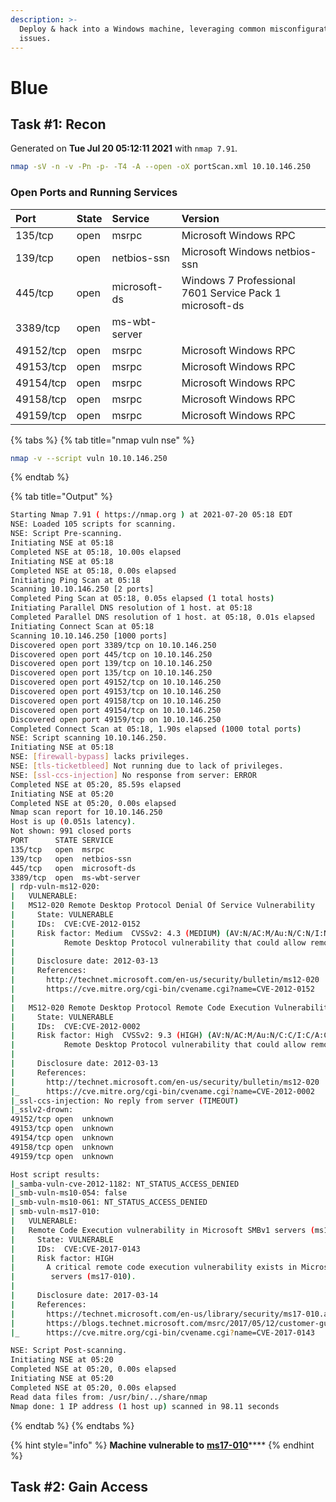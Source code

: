 ```yaml
---
description: >-
  Deploy & hack into a Windows machine, leveraging common misconfigurations
  issues.
---
```


# Blue

## Task \#1: Recon

Generated on **Tue Jul 20 05:12:11 2021** with `nmap 7.91`.

```bash
nmap -sV -n -v -Pn -p- -T4 -A --open -oX portScan.xml 10.10.146.250
```

### Open Ports and Running Services

| Port | State | Service | Version |
| :--- | :--- | :--- | :--- |
| 135/tcp | open | msrpc | Microsoft Windows RPC |
| 139/tcp | open | netbios-ssn | Microsoft Windows netbios-ssn |
| 445/tcp | open | microsoft-ds | Windows 7 Professional 7601 Service Pack 1 microsoft-ds |
| 3389/tcp | open | ms-wbt-server |  |
| 49152/tcp | open | msrpc | Microsoft Windows RPC |
| 49153/tcp | open | msrpc | Microsoft Windows RPC |
| 49154/tcp | open | msrpc | Microsoft Windows RPC |
| 49158/tcp | open | msrpc | Microsoft Windows RPC |
| 49159/tcp | open | msrpc | Microsoft Windows RPC |

{% tabs %}
{% tab title="nmap vuln nse" %}
```bash
nmap -v --script vuln 10.10.146.250
```
{% endtab %}

{% tab title="Output" %}
```bash
Starting Nmap 7.91 ( https://nmap.org ) at 2021-07-20 05:18 EDT
NSE: Loaded 105 scripts for scanning.
NSE: Script Pre-scanning.
Initiating NSE at 05:18
Completed NSE at 05:18, 10.00s elapsed
Initiating NSE at 05:18
Completed NSE at 05:18, 0.00s elapsed
Initiating Ping Scan at 05:18
Scanning 10.10.146.250 [2 ports]
Completed Ping Scan at 05:18, 0.05s elapsed (1 total hosts)
Initiating Parallel DNS resolution of 1 host. at 05:18
Completed Parallel DNS resolution of 1 host. at 05:18, 0.01s elapsed
Initiating Connect Scan at 05:18
Scanning 10.10.146.250 [1000 ports]
Discovered open port 3389/tcp on 10.10.146.250
Discovered open port 445/tcp on 10.10.146.250
Discovered open port 139/tcp on 10.10.146.250
Discovered open port 135/tcp on 10.10.146.250
Discovered open port 49152/tcp on 10.10.146.250
Discovered open port 49153/tcp on 10.10.146.250
Discovered open port 49158/tcp on 10.10.146.250
Discovered open port 49154/tcp on 10.10.146.250
Discovered open port 49159/tcp on 10.10.146.250
Completed Connect Scan at 05:18, 1.90s elapsed (1000 total ports)
NSE: Script scanning 10.10.146.250.
Initiating NSE at 05:18
NSE: [firewall-bypass] lacks privileges.
NSE: [tls-ticketbleed] Not running due to lack of privileges.
NSE: [ssl-ccs-injection] No response from server: ERROR
Completed NSE at 05:20, 85.59s elapsed
Initiating NSE at 05:20
Completed NSE at 05:20, 0.00s elapsed
Nmap scan report for 10.10.146.250
Host is up (0.051s latency).
Not shown: 991 closed ports
PORT      STATE SERVICE
135/tcp   open  msrpc
139/tcp   open  netbios-ssn
445/tcp   open  microsoft-ds
3389/tcp  open  ms-wbt-server
| rdp-vuln-ms12-020: 
|   VULNERABLE:
|   MS12-020 Remote Desktop Protocol Denial Of Service Vulnerability
|     State: VULNERABLE
|     IDs:  CVE:CVE-2012-0152
|     Risk factor: Medium  CVSSv2: 4.3 (MEDIUM) (AV:N/AC:M/Au:N/C:N/I:N/A:P)
|           Remote Desktop Protocol vulnerability that could allow remote attackers to cause a denial of service.
|           
|     Disclosure date: 2012-03-13
|     References:
|       http://technet.microsoft.com/en-us/security/bulletin/ms12-020
|       https://cve.mitre.org/cgi-bin/cvename.cgi?name=CVE-2012-0152
|   
|   MS12-020 Remote Desktop Protocol Remote Code Execution Vulnerability
|     State: VULNERABLE
|     IDs:  CVE:CVE-2012-0002
|     Risk factor: High  CVSSv2: 9.3 (HIGH) (AV:N/AC:M/Au:N/C:C/I:C/A:C)
|           Remote Desktop Protocol vulnerability that could allow remote attackers to execute arbitrary code on the targeted system.
|           
|     Disclosure date: 2012-03-13
|     References:
|       http://technet.microsoft.com/en-us/security/bulletin/ms12-020
|_      https://cve.mitre.org/cgi-bin/cvename.cgi?name=CVE-2012-0002
|_ssl-ccs-injection: No reply from server (TIMEOUT)
|_sslv2-drown: 
49152/tcp open  unknown
49153/tcp open  unknown
49154/tcp open  unknown
49158/tcp open  unknown
49159/tcp open  unknown

Host script results:
|_samba-vuln-cve-2012-1182: NT_STATUS_ACCESS_DENIED
|_smb-vuln-ms10-054: false
|_smb-vuln-ms10-061: NT_STATUS_ACCESS_DENIED
| smb-vuln-ms17-010: 
|   VULNERABLE:
|   Remote Code Execution vulnerability in Microsoft SMBv1 servers (ms17-010)
|     State: VULNERABLE
|     IDs:  CVE:CVE-2017-0143
|     Risk factor: HIGH
|       A critical remote code execution vulnerability exists in Microsoft SMBv1
|        servers (ms17-010).
|           
|     Disclosure date: 2017-03-14
|     References:
|       https://technet.microsoft.com/en-us/library/security/ms17-010.aspx
|       https://blogs.technet.microsoft.com/msrc/2017/05/12/customer-guidance-for-wannacrypt-attacks/
|_      https://cve.mitre.org/cgi-bin/cvename.cgi?name=CVE-2017-0143

NSE: Script Post-scanning.
Initiating NSE at 05:20
Completed NSE at 05:20, 0.00s elapsed
Initiating NSE at 05:20
Completed NSE at 05:20, 0.00s elapsed
Read data files from: /usr/bin/../share/nmap
Nmap done: 1 IP address (1 host up) scanned in 98.11 seconds

```
{% endtab %}
{% endtabs %}

{% hint style="info" %}
**Machine vulnerable to** [**ms17-010**](https://es.wikipedia.org/wiki/EternalBlue)\*\*\*\*
{% endhint %}

## Task \#2: Gain Access





